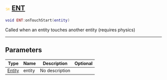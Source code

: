 ## ![shared](.gitbook/assets/shared.png) [ENT](home/ENT)



```lua
void ENT:onTouchStart(entity)
```

Called when an entity touches another entity (requires physics)

------
## Parameters

| Type   | Name | Description | Optional |
| ------ | ---- | ----------- | -------: |
| [Entity](home/Entity) | entity | No description |  |


